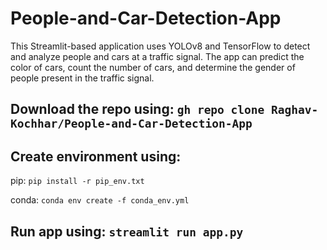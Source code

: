 # People-and-Car-Detection-App
This Streamlit-based application uses YOLOv8 and TensorFlow to detect and analyze people and cars at a traffic signal. The app can predict the color of cars, count the number of cars, and determine the gender of people present in the traffic signal.

## Download the repo using: `gh repo clone Raghav-Kochhar/People-and-Car-Detection-App`

## Create environment using:

pip: `pip install -r pip_env.txt`

conda: `conda env create -f conda_env.yml`

## Run app using: `streamlit run app.py`

